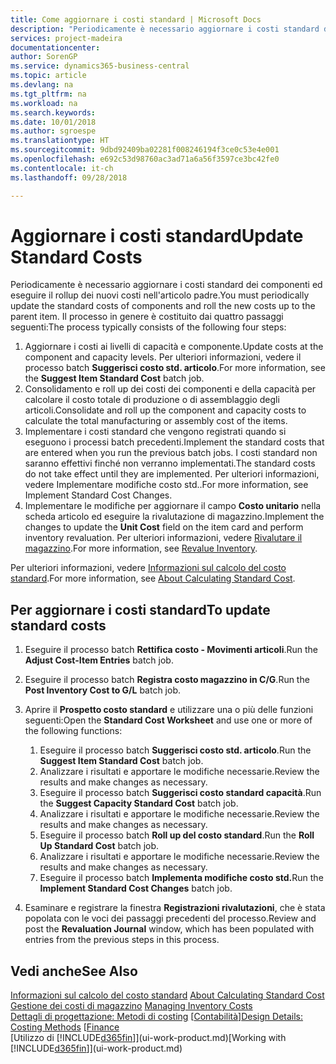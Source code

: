 ```yaml
---
title: Come aggiornare i costi standard | Microsoft Docs
description: "Periodicamente è necessario aggiornare i costi standard dei componenti ed eseguire il rollup dei nuovi costi nell'articolo padre."
services: project-madeira
documentationcenter: 
author: SorenGP
ms.service: dynamics365-business-central
ms.topic: article
ms.devlang: na
ms.tgt_pltfrm: na
ms.workload: na
ms.search.keywords: 
ms.date: 10/01/2018
ms.author: sgroespe
ms.translationtype: HT
ms.sourcegitcommit: 9dbd92409ba02281f008246194f3ce0c53e4e001
ms.openlocfilehash: e692c53d98760ac3ad71a6a56f3597ce3bc42fe0
ms.contentlocale: it-ch
ms.lasthandoff: 09/28/2018

---
```

# <a name="update-standard-costs"></a><span data-ttu-id="8d466-103">Aggiornare i costi standard</span><span class="sxs-lookup"><span data-stu-id="8d466-103">Update Standard Costs</span></span>
<span data-ttu-id="8d466-104">Periodicamente è necessario aggiornare i costi standard dei componenti ed eseguire il rollup dei nuovi costi nell'articolo padre.</span><span class="sxs-lookup"><span data-stu-id="8d466-104">You must periodically update the standard costs of components and roll the new costs up to the parent item.</span></span> <span data-ttu-id="8d466-105">Il processo in genere è costituito dai quattro passaggi seguenti:</span><span class="sxs-lookup"><span data-stu-id="8d466-105">The process typically consists of the following four steps:</span></span>  

1.  <span data-ttu-id="8d466-106">Aggiornare i costi ai livelli di capacità e componente.</span><span class="sxs-lookup"><span data-stu-id="8d466-106">Update costs at the component and capacity levels.</span></span> <span data-ttu-id="8d466-107">Per ulteriori informazioni, vedere il processo batch **Suggerisci costo std. articolo**.</span><span class="sxs-lookup"><span data-stu-id="8d466-107">For more information, see the **Suggest Item Standard Cost** batch job.</span></span>  
2.  <span data-ttu-id="8d466-108">Consolidamento e roll up dei costi dei componenti e della capacità per calcolare il costo totale di produzione o di assemblaggio degli articoli.</span><span class="sxs-lookup"><span data-stu-id="8d466-108">Consolidate and roll up the component and capacity costs to calculate the total manufacturing or assembly cost of the items.</span></span>  
3.  <span data-ttu-id="8d466-109">Implementare i costi standard che vengono registrati quando si eseguono i processi batch precedenti.</span><span class="sxs-lookup"><span data-stu-id="8d466-109">Implement the standard costs that are entered when you run the previous batch jobs.</span></span> <span data-ttu-id="8d466-110">I costi standard non saranno effettivi finché non verranno implementati.</span><span class="sxs-lookup"><span data-stu-id="8d466-110">The standard costs do not take effect until they are implemented.</span></span> <span data-ttu-id="8d466-111">Per ulteriori informazioni, vedere Implementare modifiche costo std..</span><span class="sxs-lookup"><span data-stu-id="8d466-111">For more information, see Implement Standard Cost Changes.</span></span>  
4.  <span data-ttu-id="8d466-112">Implementare le modifiche per aggiornare il campo **Costo unitario** nella scheda articolo ed eseguire la rivalutazione di magazzino.</span><span class="sxs-lookup"><span data-stu-id="8d466-112">Implement the changes to update the **Unit Cost** field on the item card and perform inventory revaluation.</span></span> <span data-ttu-id="8d466-113">Per ulteriori informazioni, vedere [Rivalutare il magazzino](inventory-how-revalue-inventory.md).</span><span class="sxs-lookup"><span data-stu-id="8d466-113">For more information, see [Revalue Inventory](inventory-how-revalue-inventory.md).</span></span>  

<span data-ttu-id="8d466-114">Per ulteriori informazioni, vedere [Informazioni sul calcolo del costo standard](finance-about-calculating-standard-cost.md).</span><span class="sxs-lookup"><span data-stu-id="8d466-114">For more information, see [About Calculating Standard Cost](finance-about-calculating-standard-cost.md).</span></span>  
## <a name="to-update-standard-costs"></a><span data-ttu-id="8d466-115">Per aggiornare i costi standard</span><span class="sxs-lookup"><span data-stu-id="8d466-115">To update standard costs</span></span>  
1.  <span data-ttu-id="8d466-116">Eseguire il processo batch **Rettifica costo - Movimenti articoli**.</span><span class="sxs-lookup"><span data-stu-id="8d466-116">Run the **Adjust Cost-Item Entries** batch job.</span></span>  
2.  <span data-ttu-id="8d466-117">Eseguire il processo batch **Registra costo magazzino in C/G**.</span><span class="sxs-lookup"><span data-stu-id="8d466-117">Run the **Post Inventory Cost to G/L** batch job.</span></span>  
3.  <span data-ttu-id="8d466-118">Aprire il **Prospetto costo standard** e utilizzare una o più delle funzioni seguenti:</span><span class="sxs-lookup"><span data-stu-id="8d466-118">Open the **Standard Cost Worksheet** and use one or more of the following functions:</span></span>  

    1.  <span data-ttu-id="8d466-119">Eseguire il processo batch **Suggerisci costo std. articolo**.</span><span class="sxs-lookup"><span data-stu-id="8d466-119">Run the **Suggest Item Standard Cost** batch job.</span></span>  
    2.  <span data-ttu-id="8d466-120">Analizzare i risultati e apportare le modifiche necessarie.</span><span class="sxs-lookup"><span data-stu-id="8d466-120">Review the results and make changes as necessary.</span></span>  
    3.  <span data-ttu-id="8d466-121">Eseguire il processo batch **Suggerisci costo standard capacità**.</span><span class="sxs-lookup"><span data-stu-id="8d466-121">Run the **Suggest Capacity Standard Cost** batch job.</span></span>  
    4.  <span data-ttu-id="8d466-122">Analizzare i risultati e apportare le modifiche necessarie.</span><span class="sxs-lookup"><span data-stu-id="8d466-122">Review the results and make changes as necessary.</span></span>
    5. <span data-ttu-id="8d466-123">Eseguire il processo batch **Roll up del costo standard**.</span><span class="sxs-lookup"><span data-stu-id="8d466-123">Run the **Roll Up Standard Cost** batch job.</span></span>
    6.  <span data-ttu-id="8d466-124">Analizzare i risultati e apportare le modifiche necessarie.</span><span class="sxs-lookup"><span data-stu-id="8d466-124">Review the results and make changes as necessary.</span></span>
    7.  <span data-ttu-id="8d466-125">Eseguire il processo batch **Implementa modifiche costo std.**</span><span class="sxs-lookup"><span data-stu-id="8d466-125">Run the **Implement Standard Cost Changes** batch job.</span></span>  
4.  <span data-ttu-id="8d466-126">Esaminare e registrare la finestra **Registrazioni rivalutazioni**, che è stata popolata con le voci dei passaggi precedenti del processo.</span><span class="sxs-lookup"><span data-stu-id="8d466-126">Review and post the **Revaluation Journal** window, which has been populated with entries from the previous steps in this process.</span></span>  

## <a name="see-also"></a><span data-ttu-id="8d466-127">Vedi anche</span><span class="sxs-lookup"><span data-stu-id="8d466-127">See Also</span></span>  
 <span data-ttu-id="8d466-128">[Informazioni sul calcolo del costo standard](finance-about-calculating-standard-cost.md) </span><span class="sxs-lookup"><span data-stu-id="8d466-128">[About Calculating Standard Cost](finance-about-calculating-standard-cost.md) </span></span>  
 <span data-ttu-id="8d466-129">[Gestione dei costi di magazzino](finance-manage-inventory-costs.md) </span><span class="sxs-lookup"><span data-stu-id="8d466-129">[Managing Inventory Costs](finance-manage-inventory-costs.md) </span></span>  
 <span data-ttu-id="8d466-130">[Dettagli di progettazione: Metodi di costing](design-details-costing-methods.md) [[Contabilità](finance.md)]</span><span class="sxs-lookup"><span data-stu-id="8d466-130">[Design Details: Costing Methods](design-details-costing-methods.md) [[Finance](finance.md)</span></span>  
 <span data-ttu-id="8d466-131">[Utilizzo di [!INCLUDE[d365fin](includes/d365fin_md.md)]](ui-work-product.md)</span><span class="sxs-lookup"><span data-stu-id="8d466-131">[Working with [!INCLUDE[d365fin](includes/d365fin_md.md)]](ui-work-product.md)</span></span>  

